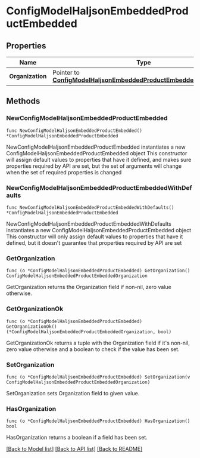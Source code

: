 # ConfigModelHaljsonEmbeddedProductEmbedded

## Properties

Name | Type | Description | Notes
------------ | ------------- | ------------- | -------------
**Organization** | Pointer to [**ConfigModelHaljsonEmbeddedProductEmbeddedOrganization**](ConfigModelHaljsonEmbeddedProductEmbeddedOrganization.md) |  | [optional] 

## Methods

### NewConfigModelHaljsonEmbeddedProductEmbedded

`func NewConfigModelHaljsonEmbeddedProductEmbedded() *ConfigModelHaljsonEmbeddedProductEmbedded`

NewConfigModelHaljsonEmbeddedProductEmbedded instantiates a new ConfigModelHaljsonEmbeddedProductEmbedded object
This constructor will assign default values to properties that have it defined,
and makes sure properties required by API are set, but the set of arguments
will change when the set of required properties is changed

### NewConfigModelHaljsonEmbeddedProductEmbeddedWithDefaults

`func NewConfigModelHaljsonEmbeddedProductEmbeddedWithDefaults() *ConfigModelHaljsonEmbeddedProductEmbedded`

NewConfigModelHaljsonEmbeddedProductEmbeddedWithDefaults instantiates a new ConfigModelHaljsonEmbeddedProductEmbedded object
This constructor will only assign default values to properties that have it defined,
but it doesn't guarantee that properties required by API are set

### GetOrganization

`func (o *ConfigModelHaljsonEmbeddedProductEmbedded) GetOrganization() ConfigModelHaljsonEmbeddedProductEmbeddedOrganization`

GetOrganization returns the Organization field if non-nil, zero value otherwise.

### GetOrganizationOk

`func (o *ConfigModelHaljsonEmbeddedProductEmbedded) GetOrganizationOk() (*ConfigModelHaljsonEmbeddedProductEmbeddedOrganization, bool)`

GetOrganizationOk returns a tuple with the Organization field if it's non-nil, zero value otherwise
and a boolean to check if the value has been set.

### SetOrganization

`func (o *ConfigModelHaljsonEmbeddedProductEmbedded) SetOrganization(v ConfigModelHaljsonEmbeddedProductEmbeddedOrganization)`

SetOrganization sets Organization field to given value.

### HasOrganization

`func (o *ConfigModelHaljsonEmbeddedProductEmbedded) HasOrganization() bool`

HasOrganization returns a boolean if a field has been set.


[[Back to Model list]](../README.md#documentation-for-models) [[Back to API list]](../README.md#documentation-for-api-endpoints) [[Back to README]](../README.md)


